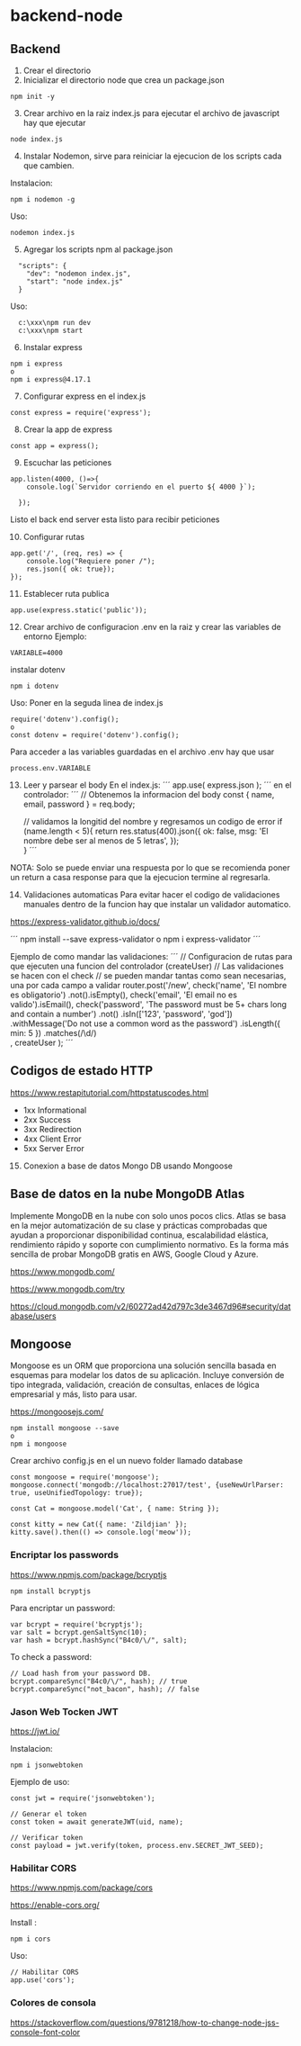 # backend-node

## Backend

1. Crear el directorio
2. Inicializar el directorio node que crea un package.json
``` 
npm init -y 
```
3. Crear archivo en la raiz index.js
para ejecutar el archivo de javascript hay que ejecutar
```
node index.js
```
4. Instalar Nodemon, sirve para reiniciar la ejecucion de los scripts cada que cambien.

Instalacion:
```
npm i nodemon -g
```

Uso:
```
nodemon index.js
```

5. Agregar los scripts npm al package.json
```
  "scripts": {
    "dev": "nodemon index.js",
    "start": "node index.js"
  }
```
Uso:
```
  c:\xxx\npm run dev
  c:\xxx\npm start
```
6. Instalar express
```
npm i express
o
npm i express@4.17.1
```

7. Configurar express en el index.js
```
const express = require('express');
```

8. Crear la app de express
```
const app = express();
```

9. Escuchar las peticiones
```
app.listen(4000, ()=>{
    console.log(`Servidor corriendo en el puerto ${ 4000 }`);
    
  });
```
Listo el back end server esta listo para recibir peticiones

10. Configurar rutas
```
app.get('/', (req, res) => {
    console.log("Requiere poner /");
    res.json({ ok: true});
});
```

11. Establecer ruta publica
```
app.use(express.static('public'));
```

12. Crear archivo de configuracion .env en la raiz y crear las variables de entorno
Ejemplo:
```
VARIABLE=4000
```

instalar dotenv
```
npm i dotenv
```
Uso:
Poner en la seguda linea de index.js
```
require('dotenv').config();
o 
const dotenv = require('dotenv').config();
```

Para acceder a las variables guardadas en el archivo .env hay que usar 
```
process.env.VARIABLE
```

13. Leer y parsear el body
En el index.js:
´´´
app.use( express.json );
´´´
en el controlador:
´´´
    // Obtenemos la informacion del body
    const { name, email, password } = req.body;

    // validamos la longitid del nombre y regresamos un codigo de error
    if (name.length < 5){
        return res.status(400).json({ 
            ok: false,
            msg: 'El nombre debe ser al menos de 5 letras',
        });   
    }
´´´

NOTA: Solo se puede enviar una respuesta por lo que se recomienda poner un return a casa response para que la ejecucion termine al regresarla.

14. Validaciones automaticas
Para evitar hacer el codigo de validaciones manuales dentro de la funcion hay que instalar un validador automatico.

https://express-validator.github.io/docs/

´´´
npm install --save express-validator
o 
npm i express-validator
´´´

Ejemplo de como mandar las validaciones:
´´´
// Configuracion de rutas para que ejecuten una funcion del controlador (createUser)
// Las validaciones se hacen con el check 
// se pueden mandar tantas como sean necesarias, una por cada campo a validar 
router.post('/new',
            check('name', 'El nombre es obligatorio')
                .not().isEmpty(),
            check('email', 'El email no es valido').isEmail(),
            check('password', 'The password must be 5+ chars long and contain a number')
                .not()
                .isIn(['123', 'password', 'god'])
                .withMessage('Do not use a common word as the password')
                .isLength({ min: 5 })
                .matches(/\d/)            
            ,
            createUser );
´´´

## Codigos de estado HTTP

https://www.restapitutorial.com/httpstatuscodes.html

* 1xx Informational
* 2xx Success
* 3xx Redirection
* 4xx Client Error
* 5xx Server Error

15. Conexion a base de datos Mongo DB usando Mongoose

## Base de datos en la nube MongoDB Atlas

Implemente MongoDB en la nube con solo unos pocos clics. Atlas se basa en la mejor automatización de su clase y prácticas comprobadas que ayudan a proporcionar disponibilidad continua, escalabilidad elástica, rendimiento rápido y soporte con cumplimiento normativo. Es la forma más sencilla de probar MongoDB gratis en AWS, Google Cloud y Azure.

https://www.mongodb.com/

https://www.mongodb.com/try

https://cloud.mongodb.com/v2/60272ad42d797c3de3467d96#security/database/users

## Mongoose

Mongoose es un ORM que proporciona una solución sencilla basada en esquemas para modelar los datos de su aplicación. Incluye conversión de tipo integrada, validación, creación de consultas, enlaces de lógica empresarial y más, listo para usar.

https://mongoosejs.com/

```
npm install mongoose --save
o 
npm i mongoose
```

Crear archivo config.js en el un nuevo folder llamado database
```
const mongoose = require('mongoose');
mongoose.connect('mongodb://localhost:27017/test', {useNewUrlParser: true, useUnifiedTopology: true});

const Cat = mongoose.model('Cat', { name: String });

const kitty = new Cat({ name: 'Zildjian' });
kitty.save().then(() => console.log('meow'));
```
### Encriptar los passwords
https://www.npmjs.com/package/bcryptjs

```
npm install bcryptjs
```

Para encriptar un password:
```
var bcrypt = require('bcryptjs');
var salt = bcrypt.genSaltSync(10);
var hash = bcrypt.hashSync("B4c0/\/", salt);
```

To check a password:
```
// Load hash from your password DB.
bcrypt.compareSync("B4c0/\/", hash); // true
bcrypt.compareSync("not_bacon", hash); // false
```

### Jason Web Tocken JWT

https://jwt.io/

Instalacion: 
``` 
npm i jsonwebtoken
```  

Ejemplo de uso: 
``` 
const jwt = require('jsonwebtoken');

// Generar el token
const token = await generateJWT(uid, name);

// Verificar token
const payload = jwt.verify(token, process.env.SECRET_JWT_SEED);        

``` 

### Habilitar CORS

https://www.npmjs.com/package/cors

https://enable-cors.org/

Install : 
``` 
npm i cors
``` 

Uso: 
``` 
// Habilitar CORS
app.use('cors');
``` 


### Colores de consola
https://stackoverflow.com/questions/9781218/how-to-change-node-jss-console-font-color
